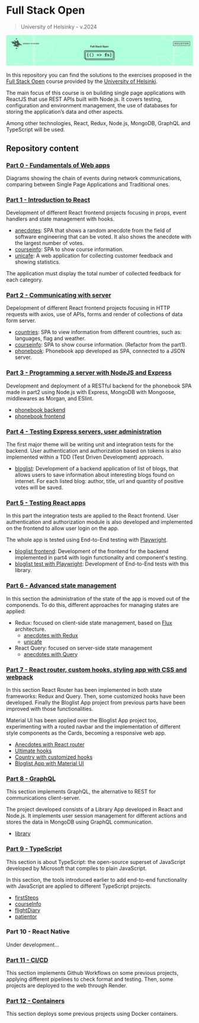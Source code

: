 # Full Stack Open
> University of Helsinky - v.2024

![Full Stack Open header](fullstackopen_header.png)

In this repository you can find the solutions to the exercises proposed in the [Full Stack Open](https://fullstackopen.com/) course provided by the [University of Helsinki](https://www.helsinki.fi/en).

The main focus of this course is on building single page applications with ReactJS that use REST APIs built with Node.js. It covers testing, configuration and environment management, the use of databases for storing the application’s data and other aspects.

Among other technologies, React, Redux, Node.js, MongoDB, GraphQL and TypeScript will be used.

## Repository content
### [Part 0 - Fundamentals of Web apps](/part0/)

Diagrams showing the chain of events during network communications, comparing between Single Page Applications and  Traditional ones.

### [Part 1 - Introduction to React](/part1/)

Development of different React frontend projects focusing in props, event handlers and state management with hooks.

- [anecdotes](/part1/anecdotes/): SPA that shows a random anecdote from the field of software engineering that can be voted. It also shows the anecdote with the largest number of votes.
- [courseinfo](/part1/courseinfo/): SPA to show course information.
- [unicafe](/part1/unicafe/): A web application for collecting customer feedback and showing statistics.

The application must display the total number of collected feedback for each category. 

### [Part 2 - Communicating with server](/part2/)

Depelopment of different React frontend projects focusing in HTTP requests with axios, use of APIs, forms and render of collections of data form server.

- [countries](/part2/countries/): SPA  to view information from different countries, such as: languages, flag and weather.
- [courseinfo](/part2/courseinfo/): SPA to show course information. (Refactor from the part1).
- [phonebook](/part2/phonebook/): Phonebook app developed as SPA, connected to a JSON server.

### [Part 3 - Programming a server with NodeJS and Express](/part3/)

Development and deployment of a RESTful backend for the phonebook SPA made in part2 using Node.js with Express, MongoDB with Mongoose, middlewares as Morgan, and ESlint.

- [phonebook backend](/part3/backend/phonebook/)
- [phonebook frontend](/part3/frontend/phonebook/)

### [Part 4 - Testing Express servers, user administration](/part4/)

The first major theme will be writing unit and integration tests for the backend. User authentication and authorization based on tokens is also implemented within a TDD (Test Driven Development) approach.

- [bloglist](/part4/bloglist/): Development of a backend application of list of blogs, that allows users to save information about interesting blogs found on internet. For each listed blog: author, title, url and quantity of positive votes will be saved.

### [Part 5 - Testing React apps](/part5/)

In this part the integration tests are applied to the React frontend. User authentication and authorization module is also developed and implemented on the frontend to allow user login on the app.

The whole app is tested using End-to-End testing with [Playwright](https://playwright.dev/).

- [bloglist frontend](/part5/bloglist/frontend/): Development of the frontend for the backend implemented in part4 with login functionality and component's testing.
- [bloglist test with Playwright](/part5/bloglist/playwright/): Development of End-to-End tests with this library.

### [Part 6 - Advanced state management](/part6/)

In this section the administration of the state of the app is moved out of the componends. To do this, different approaches for managing states are applied:
- Redux: focused on client-side state management, based on [Flux](https://facebookarchive.github.io/flux/docs/in-depth-overview/) architecture.
    - [anecdotes with Redux](/part6/anecdotes-redux/)
    - [unicafe](/part6/unicafe-redux/)
- React Query: focused on server-side state management
    - [anecdotes with Query](/part6/anecdotes-query/)

### [Part 7 - React router, custom hooks, styling app with CSS and webpack](/part7/)

In this section React Router has been implemented in both state frameworks: Redux and Query. Then, some customized hooks have been developed. Finally the Bloglist App project from previous parts have been improved with those functionalities. 

Material UI has been applied over the Bloglist App project too, experimenting with a routed navbar and the implementation of different style components as the Cards, becoming a responsive web app.

- [Anecdotes with React router](/part7/anecdotes-routed/)
- [Ultimate hooks](/part7/ultimate-hooks/)
- [Country with customized hooks](/part7/country-hook/)
- [Bloglist App with Material UI](/part7/bloglist/)

### [Part 8 - GraphQL](/part8/)

This section implements GraphQL, the alternative to REST for communications client-server. 

The project developed consists of a Library App developed in React and Node.js. It implements user session management for different actions and stores the data in MongoDB using GraphQL communication.

- [library](/part8/library/)

### [Part 9 - TypeScript](/part9/)

This section is about TypeScript: the open-source superset of JavaScript developed by Microsoft that compiles to plain JavaScript.

In this section, the tools introduced earlier to add end-to-end functionality with JavaScript are applied to different TypeScript projects.

- [firstSteps](/part9/firstSteps/)
- [courseInfo](/part9/courseInfo/)
- [flightDiary](/part9/flightDiary/)
- [patientor](/part9/patientor/)

### Part 10 - React Native

Under development...

### [Part 11 - CI/CD](https://github.com/bautista225/full-stack-open-part11-own-pipeline)

This section implements Github Workflows on some previous projects, applying different pipelines to check format and testing. Then, some projects are deployed to the web through Render.

### [Part 12 - Containers](/part12/)

This section deploys some previous projects using Docker containers.
